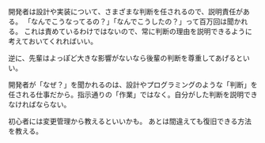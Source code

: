 開発者は設計や実装について、さまざまな判断を任されるので、説明責任がある。
「なんでこうなってるの？」「なんでこうしたの？」って百万回は聞かれる。
これは責めているわけではないので、常に判断の理由を説明できるように考えておいてくれればいい。

逆に、先輩はよっぽど大きな影響がないなら後輩の判断を尊重してあげるといい。

開発者が「なぜ？」を聞かれるのは、設計やプログラミングのような「判断」を任される仕事だから。指示通りの「作業」ではなく。自分がした判断を説明できなければならない。

初心者には変更管理から教えるといいかも。
あとは間違えても復旧できる方法を教える。
